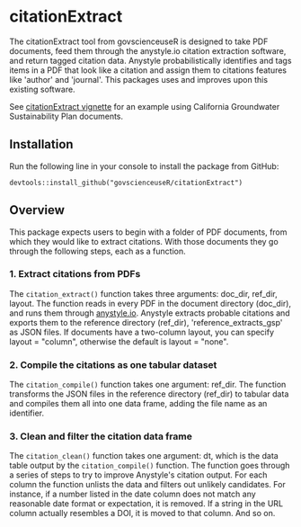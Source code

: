 # citationExtract

The citationExtract tool from govscienceuseR is designed to take PDF documents, feed them through the anystyle.io citation extraction software, and return tagged citation data. Anystyle probabilistically identifies and tags items in a PDF that look like a citation and assign them to citations features like 'author' and 'journal'. This packages uses and improves upon this existing software.  

See [citationExtract vignette](http://htmlpreview.github.io/?https://github.com/govscienceuseR/citationExtract/blob/master/vignettes/sgma.html) for an example using California Groundwater Sustainability Plan documents.

## Installation  

Run the following line in your console to install the package from GitHub:  
```
devtools::install_github("govscienceuseR/citationExtract")
```

## Overview  

This package expects users to begin with a folder of PDF documents, from which they would like to extract citations. With those documents they go through the following steps, each as a function.  

### 1. Extract citations from PDFs  

The `citation_extract()` function takes three arguments: doc_dir, ref_dir, layout. The function reads in every PDF in the document directory (doc_dir), and runs them through [anystyle.io](https://anystyle.io/). Anystyle extracts probable citations and exports them to the reference directory (ref_dir), 'reference_extracts_gsp' as JSON files. If documents have a two-column layout, you can specify layout = "column", otherwise the default is layout = "none".  

### 2. Compile the citations as one tabular dataset  

The `citation_compile()` function takes one argument: ref_dir. The function transforms the JSON files in the reference directory (ref_dir) to tabular data and compiles them all into one data frame, adding the file name as an identifier.    

### 3. Clean and filter the citation data frame    

The `citation_clean()` function takes one argument: dt, which is the data table output by the `citation_compile()` function. The function goes through a series of steps to try to improve Anystyle's citation output. For each column the function unlists the data and filters out unlikely candidates. For instance, if a number listed in the date column does not match any reasonable date format or expectation, it is removed. If a string in the URL column actually resembles a DOI, it is moved to that column. And so on.  



